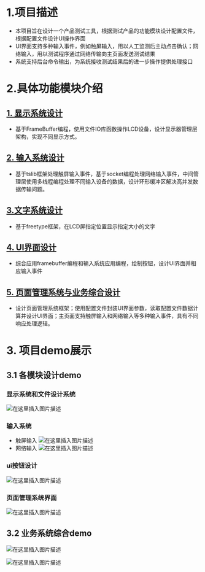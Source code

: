 # 1.项目描述
- 本项目旨在设计一个产品测试工具，根据测试产品的功能模块设计配置文件，根据配置文件设计UI操作界面
- UI界面支持多种输入事件，例如触屏输入，用以人工监测后主动点击确认；网络输入，用以测试程序通过网络传输向主页面发送测试结果
- 系统支持后台命令输出，为系统接收测试结果后的进一步操作提供处理接口
# 2.具体功能模块介绍
## [1. 显示系统设计](https://github.com/Harrison-2021/electronicTool/blob/main/nodes/1.%E6%98%BE%E7%A4%BA%E7%B3%BB%E7%BB%9F%E8%AE%BE%E8%AE%A1.md)
- 基于FrameBuffer编程，使用文件IO库函数操作LCD设备，设计显示器管理层架构，实现不同显示方式。
## [2. 输入系统设计](https://github.com/Harrison-2021/electronicTool/blob/main/nodes/2.%20%E8%BE%93%E5%85%A5%E7%B3%BB%E7%BB%9F%E8%AE%BE%E8%AE%A1.md)
- 基于tslib框架处理触屏输入事件，基于socket编程处理网络输入事件，中间管理层使用多线程编程处理不同输入设备的数据，设计环形缓冲区解决高并发数据传输问题。
## [3.文字系统设计](https://github.com/Harrison-2021/electronicTool/blob/main/nodes/3.%E6%96%87%E5%AD%97%E7%B3%BB%E7%BB%9F%E8%AE%BE%E8%AE%A1.md)
- 基于freetype框架，在LCD屏指定位置显示指定大小的文字
## [4. UI界面设计](https://github.com/Harrison-2021/electronicTool/blob/main/nodes/4.%20UI%E7%95%8C%E9%9D%A2%E8%AE%BE%E8%AE%A1.md)
- 综合应用framebuffer编程和输入系统应用编程，绘制按钮，设计UI界面并相应输入事件
## [5. 页面管理系统与业务综合设计](https://github.com/Harrison-2021/electronicTool/blob/main/nodes/5.%20%E9%A1%B5%E9%9D%A2%E7%AE%A1%E7%90%86%E7%B3%BB%E7%BB%9F%E4%B8%8E%E4%B8%9A%E5%8A%A1%E7%BB%BC%E5%90%88%E8%AE%BE%E8%AE%A1.md)
- 设计页面管理系统框架；使用配置文件封装UI界面参数，读取配置文件数据计算并设计UI界面；主页面支持触屏输入和网络输入等多种输入事件，具有不同响应处理逻辑。
# 3. 项目demo展示
## 3.1 各模块设计demo
### 显示系统和文件设计系统
![在这里插入图片描述](https://img-blog.csdnimg.cn/711f83fe114f48a5a5c2d7d4e04e3c07.png)
### 输入系统
- 触屏输入
![在这里插入图片描述](https://img-blog.csdnimg.cn/a6b977b8f96f40c1bfd0fb39d49e6317.png)
- 网络输入
![在这里插入图片描述](https://img-blog.csdnimg.cn/bfe2be156d564c118429ec8565e616a5.png)
### ui按钮设计
![在这里插入图片描述](https://img-blog.csdnimg.cn/b41f266fd663479a948caffc2ad35a44.png)
### 页面管理系统界面
![在这里插入图片描述](https://img-blog.csdnimg.cn/844742a5a33d45f7bd6ebf5d52de7355.png)
## 3.2 业务系统综合demo
![在这里插入图片描述](https://img-blog.csdnimg.cn/0c0b5c5c1fee4342a021c6a91a129368.png)

![在这里插入图片描述](https://img-blog.csdnimg.cn/e1886e4c920b4f468d98a939f50d2eb4.jpeg)


